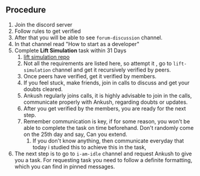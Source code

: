 ## Procedure
1. Join the discord server
2. Follow rules to get verified
3. After that you will be able to see `forum-discussion` channel.
4. In that channel read "How to start as a developer"
5. Complete **Lift Simulation** task within 31 Days
	1. [lift simulation repo](https://github.com/Real-Dev-Squad/Lift-**Simulation**)
	2. Not all the requirements are listed here, so attempt it , go to `lift-simulation` channel and get it recursively verified by peers.
	3. Once peers have verified, get it verified by members.
	4. If you feel stuck, make friends, join in calls to discuss and get your doubts cleared.
	5. Ankush regularly joins calls, it is highly advisable to join in the calls, communicate properly with Ankush, regarding doubts or updates.
	6. After you get verified by the members, you are ready for the next step.
	7. Remember communication is key, if for some reason, you won't be able to complete the task on time beforehand. Don't randomly come on the 25th day and say, Can you extend.
		1. If you don't know anything, then communicate everyday that today i studied this to achieve this in the task,
6. The next step is to go to `i-am-idle` channel and request Ankush to give you a task. For requesting task you need to follow a definite formatting, which you can find in pinned messages.